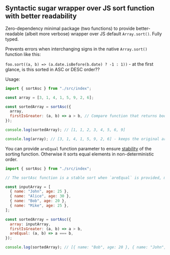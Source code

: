 ## Syntactic sugar wrapper over JS sort function with better readability

Zero-dependency minimal package (two functions) to provide better-readable (albeit more verbose) wrapper over JS default `Array.sort()`. Fully typed.

Prevents errors when interchanging signs in the native `Array.sort()` function like this:

`foo.sort((a, b) => (a.date.isBefore(b.date) ? -1 : 1))` - at the first glance, is this sorted in ASC or DESC order??

Usage:

```javascript
import { sortAsc } from "./src/index";

const array = [3, 1, 4, 1, 5, 9, 2, 6];

const sortedArray = sortAsc({
  array,
  firstIsGreater: (a, b) => a > b, // Compare function that returns boolean
});

console.log(sortedArray); // [1, 1, 2, 3, 4, 5, 6, 9]

console.log(array); // [3, 1, 4, 1, 5, 9, 2, 6] - keeps the original array intact
```

You can provide `areEqual` function parameter to ensure [stability](ttps://en.wikipedia.org/wiki/Sorting_algorithm#Stability) of the sorting function. Otherwise it sorts equal elements in non-deterministic order.

```javascript
import { sortAsc } from "./src/index";

// The sortAsc function is a stable sort when `areEqual` is provided, meaning that it preserves the original input order of elements that are equal.

const inputArray = [
  { name: "John", age: 25 },
  { name: "Alice", age: 30 },
  { name: "Bob", age: 20 },
  { name: "Mike", age: 25 },
];

const sortedArray = sortAsc({
  array: inputArray,
  firstIsGreater: (a, b) => a > b,
  areEqual: (a, b) => a === b,
});

console.log(sortedArray); // [{ name: "Bob", age: 20 }, { name: "John", age: 25 }, { name: "Mike", age: 25 }, { name: "Alice", age: 30 }] - keeps equal elements in order they appear in input
```
